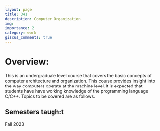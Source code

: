 ```yaml
---
layout: page
title: 341
description: Computer Organization
img: 
importance: 2
category: work
giscus_comments: true
---
```


<h1>Overview:</h1>
This is an undergraduate level course that covers the basic concepts of computer architecture and
organization. This course provides insight into the way computers operate at the machine level.
It is expected that students have have working knowledge of the programming language C/C++.
Topics to be covered are as follows.

<h2>Semesters taugh:t</h2>
Fall 2023
